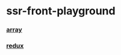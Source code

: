 # ssr-front-playground

### [array](https://docs.google.com/presentation/d/1FmQYT2okvN-ABUXAgsAUhbzZKg45l0e9z92ZdQ4OLTk/edit#slide=id.p)
### [redux](https://docs.google.com/presentation/d/1CHEZIOOBgFtKuJZ5bmZc49KrVAyHh9rFoF-rj-zRs2k/edit#slide=id.g133cc06602d_0_113)
